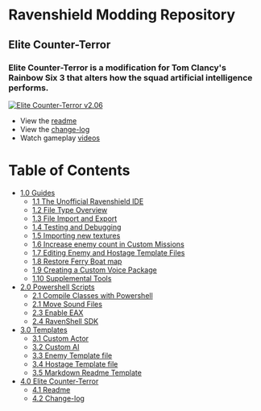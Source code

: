 # Ravenshield Modding Repository

## Elite Counter-Terror

### **Elite Counter-Terror** is a modification for Tom Clancy's Rainbow Six 3 that alters how the squad artificial intelligence performs.  

<a href="https://www.moddb.com/mods/elite-counter-terror/downloads/elite-counter-terror-v2" title="Download Elite Counter-Terror v2.06 - Mod DB" target="_blank"><img src="https://button.moddb.com/download/medium/242254.png" alt="Elite Counter-Terror v2.06" /></a>
 <!-- Link to ECT Docs Home when it's ready -->
- View the [readme](Assets/ECT/ECT_readme.md)  
- View the [change-log](Assets/ECT/ECT_Changelog.md)
- Watch gameplay [videos](https://www.youtube.com/@ac11b63)  

 <!-- Add Table of Contents here -->

# Table of Contents
- [1.0 Guides](#guides)
   - [1.1 The Unofficial Ravenshield IDE](Assets/Markdown/Ravenshield_IDE_Guide.md)
   - [1.2 File Type Overview](Assets/Markdown/Ravenshield_File_Types.md)
   - [1.3 File Import and Export](Assets/Markdown/Import_Export_Guide.md) 
   - [1.4 Testing and Debugging](Assets/Markdown/Debugging.md) 
   - [1.5 Importing new textures](Assets/Markdown/RetextureGuide.md) 
   - [1.6 Increase enemy count in Custom Missions](Assets/Markdown/IncreaseEnemyCount.md)
   - [1.7 Editing Enemy and Hostage Template Files](Assets/Markdown/TemplateEditing.md)
   - [1.8 Restore Ferry Boat map](Assets/RavenshieldFiles/MP_Multi2.ini)  
   - [1.9 Creating a Custom Voice Package](Assets/Markdown/CustomVoicePack.md)
   - [1.10 Supplemental Tools](Assets/Markdown/Tools.md)
- [2.0 Powershell Scripts](#development-tools)
   - [2.1 Compile Classes with Powershell](Assets/Powershell/Ravenshield-CompileMove.ps1)
   - [2.1 Move Sound Files](Assets/Powershell/Move-SoundFiles.ps1)
   - [2.3 Enable EAX](Assets/Powershell/SetRegistryEAX.ps1)
   - [2.4 RavenShell SDK](Assets/Powershell/RavenShellSDK-Master.ps1)
- [3.0 Templates](#templates)
   - [3.1 Custom Actor](Assets/UnrealScript/CustomActor.uc)
   - [3.2 Custom AI](Assets/UnrealScript/CustomAI.uc)
   - [3.3 Enemy Template file](Assets/RavenshieldFiles/EnemyTemplateFile.tpt)
   - [3.4 Hostage Template file](Assets/RavenshieldFiles/HostageTemplateFile.tph)
   - [3.5 Markdown Readme Template](Assets/Markdown/MarkdownReadme.md)
- [4.0 Elite Counter-Terror](#elite-counter-terror)
  - [4.1 Readme](ECT/ECT_readme.md) 
  - [4.2 Change-log](ECT/ECT_Changelog.md) 
  <!-- Add more as you expand the documentation for ECT ---> 


